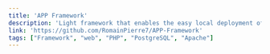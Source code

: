 ```yaml
---
title: 'APP Framework'
description: 'Light framework that enables the easy local deployment of a PHP website under Apache, connected to a PostgreSQL database server.'
link: 'https://github.com/RomainPierre7/APP-Framework'
tags: ["Framework", "web", "PHP", "PostgreSQL", "Apache"]
---
```

